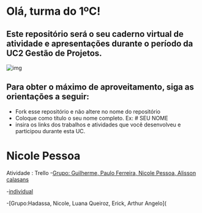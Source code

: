 # Olá, turma do 1ºC! 
## Este repositório será o seu caderno virtual de atividade e apresentações durante o período da UC2 Gestão de Projetos. 

![img](https://blog.acelerato.com/wp-content/uploads/2020/08/5-beneficios-da-gesta%CC%83o-de-projetos-para-a-sua-empresa-1200x640.png)

## Para obter o máximo de aproveitamento, siga as orientações a seguir:

- Fork esse repositório e não altere no nome do repositório
- Coloque como título o seu nome completo. Ex: # SEU NOME
- insira os links dos trabalhos e atividades que você desenvolveu e participou durante esta UC.

# Nicole Pessoa

Atividade : Trello
-[Grupo: Guilherme, Paulo Ferreira, Nicole Pessoa, Alisson calasans](https://trello.com/invite/b/8zA4Q3nY/ATTI9affd8df9d49dc14dd3f664f92476a22431BA08B/swot-empresa-de-tecnologia-meta)

-[individual](https://trello.com/invite/b/7QZaasth/ATTI77a450229fc6ec075aff9da570807a01CB66595D/nicole-🎀)


-[Grupo:Hadassa, Nicole, Luana Queiroz, Erick, Arthur Angelo](
